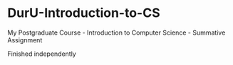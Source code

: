 # DurU-Introduction-to-CS

My Postgraduate Course - Introduction to Computer Science - Summative Assignment

Finished independently
